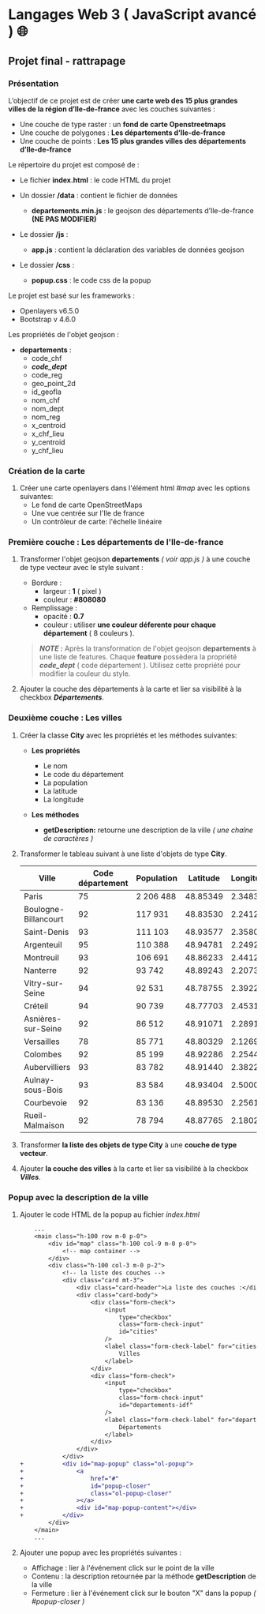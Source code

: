 # **Langages Web 3 ( JavaScript avancé )** 🌐

## **Projet final - rattrapage**

### Présentation

L’objectif de ce projet est de créer **une carte web des 15 plus grandes villes de la région d’Ile-de-france** avec les couches suivantes :

- Une couche de type raster : un **fond de carte Openstreetmaps**
- Une couche de polygones : **Les départements d’Ile-de-france**
- Une couche de points : **Les 15 plus grandes villes des départements d’Ile-de-france**

Le répertoire du projet est composé de :

- Le fichier **index.html** : le code HTML du projet
- Un dossier **/data** : contient le fichier de données
  - **departements.min.js** : le geojson des départements d’Ile-de-france **(NE PAS MODIFIER)**

- Le dossier **/js** :
  - **app.js** : contient la déclaration des variables de données geojson

- Le dossier **/css** :
  - **popup.css** : le code css de la popup

Le projet est basé sur les frameworks :

- Openlayers v6.5.0
- Bootstrap v 4.6.0

Les propriétés de l'objet geojson :
  - **departements** :
    - code_chf
    - ***code_dept***
    - code_reg
    - geo_point_2d
    - id_geofla
    - nom_chf
    - nom_dept
    - nom_reg
    - x_centroid
    - x_chf_lieu
    - y_centroid
    - y_chf_lieu

### Création de la carte

1. Créer une carte openlayers dans l'élément html *#map* avec les options suivantes:
    - Le fond de carte OpenStreetMaps
    - Une vue centrée sur l'Ile de france
    - Un contrôleur de carte: l'échelle linéaire

### Première couche : Les départements de l'Ile-de-france

1. Transformer l'objet geojson **departements** *( voir app.js )* à une couche de type vecteur avec le style suivant :
    - Bordure :
        - largeur : **1** ( pixel )
        - couleur : **#808080**
    - Remplissage :
        - opacité : **0.7**
        - couleur : utiliser **une couleur déferente pour chaque département** ( 8 couleurs ).

    > **_NOTE :_** Après la transformation de l'objet geojson **departements** à une liste de features. Chaque **feature** possèdera la propriété ***code_dept*** ( code département ). Utilisez cette propriété pour modifier la couleur du style.

2. Ajouter la couche des départements à la carte et lier sa visibilité à la checkbox ***Départements***.


### Deuxième couche : Les villes

1. Créer la classe **City** avec les propriétés et les méthodes suivantes:

    - **Les propriétés**
        - Le nom
        - Le code du département
        - La population
        - La latitude
        - La longitude

    - **Les méthodes**
        - **getDescription:** retourne une description de la ville *(  une chaîne de caractères  )*

2. Transformer le tableau suivant à une liste d'objets de type **City**.

    | Ville                | Code département  | Population | Latitude      | Longitude     |
    | -------------------- | ----------------- | ---------  | --------      | ----------    |
    | Paris                | 75                | 2 206 488  | 48.85349      | 2.34839       |
    | Boulogne-Billancourt | 92                | 117 931    | 48.83530      | 2.24120       |
    | Saint-Denis          | 93                | 111 103    | 48.93577      | 2.35802       |
    | Argenteuil           | 95                | 110 388    | 48.94781      | 2.24928       |
    | Montreuil            | 93                | 106 691    | 48.86233      | 2.44121       |
    | Nanterre             | 92                | 93 742     | 48.89243      | 2.20732       |
    | Vitry-sur-Seine      | 94                | 92 531     | 48.78755      | 2.39221       |
    | Créteil              | 94                | 90 739     | 48.77703      | 2.45315       |
    | Asnières-sur-Seine   | 92                | 86 512     | 48.91071      | 2.28910       |
    | Versailles           | 78                | 85 771     | 48.80329      | 2.12690       |
    | Colombes             | 92                | 85 199     | 48.92286      | 2.25447       |
    | Aubervilliers        | 93                | 83 782     | 48.91440      | 2.38222       |
    | Aulnay-sous-Bois     | 93                | 83 584     | 48.93404      | 2.50005       |
    | Courbevoie           | 92                | 83 136     | 48.89530      | 2.25613       |
    | Rueil-Malmaison      | 92                | 78 794     | 48.87765      | 2.18024       |

3. Transformer **la liste des objets de type City** à une **couche de type vecteur**.

4. Ajouter **la couche des villes** à la carte et lier sa visibilité à la checkbox ***Villes***.

### Popup avec la description de la ville

1. Ajouter le code HTML de la popup au fichier *index.html*

    ```diff
        ...
        <main class="h-100 row m-0 p-0">
            <div id="map" class="h-100 col-9 m-0 p-0">
                <!-- map container -->
            </div>
            <div class="h-100 col-3 m-0 p-2">
                <!-- la liste des couches -->
                <div class="card mt-3">
                    <div class="card-header">La liste des couches :</div>
                    <div class="card-body">
                        <div class="form-check">
                            <input
                                type="checkbox"
                                class="form-check-input"
                                id="cities"
                            />
                            <label class="form-check-label" for="cities">
                                Villes
                            </label>
                        </div>
                        <div class="form-check">
                            <input
                                type="checkbox"
                                class="form-check-input"
                                id="departements-idf"
                            />
                            <label class="form-check-label" for="departements-idf">
                                Départements
                            </label>
                        </div>
                    </div>
                </div>
    +           <div id="map-popup" class="ol-popup">
    +               <a
    +                   href="#"
    +                   id="popup-closer"
    +                   class="ol-popup-closer"
    +               ></a>
    +               <div id="map-popup-content"></div>
    +           </div>
            </div>
        </main>
        ...
    ```

2. Ajouter une popup avec les propriétés suivantes :
    - Affichage : lier à l'événement click sur le point de la ville
    - Contenu : la description retournée par la méthode **getDescription** de la ville
    - Fermeture : lier à l'événement click sur le bouton "X" dans la popup *( #popup-closer )*
